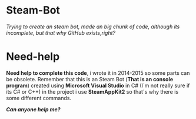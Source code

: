 # Steam-Bot
*Trying to create an steam bot, made an big chunk of code, although its incomplete, but that why GitHub exists,right?*

# Need-help

**Need help to complete this code**, i wrote it in 2014-2015 so some parts can be obsolete.
Remember that this is an Steam Bot (**That is an console program**) created using **Microsoft Visual Studio** in C# (I´m not really sure if its C# or C++) in the project i use **SteamAppKit2** so that´s why there is some different commands.

***Can anyone help me?***
